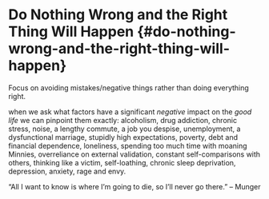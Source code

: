 # Do Nothing Wrong and the Right Thing Will Happen {#do-nothing-wrong-and-the-right-thing-will-happen}

Focus on avoiding mistakes/negative things rather than doing everything right.

when we ask what factors have a significant _negative_ impact on the _good life_ we can pinpoint them exactly: alcoholism, drug addiction, chronic stress, noise, a lengthy commute, a job you despise, unemployment, a dysfunctional marriage, stupidly high expectations, poverty, debt and financial dependence, loneliness, spending too much time with moaning Minnies, overreliance on external validation, constant self-comparisons with others, thinking like a victim, self-loathing, chronic sleep deprivation, depression, anxiety, rage and envy.

“All I want to know is where I’m going to die, so I’ll never go there.” – Munger